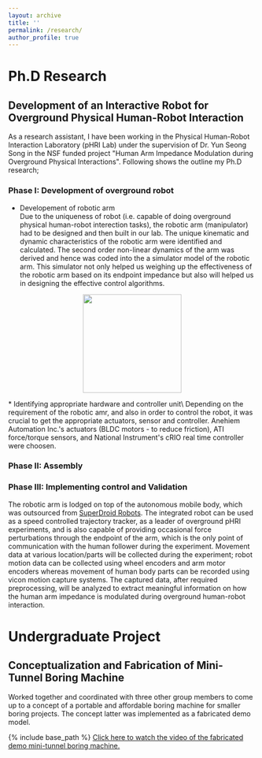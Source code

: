 ```yaml
---
layout: archive
title: ''
permalink: /research/
author_profile: true
---
```


# Ph.D Research
## Development of an Interactive Robot for Overground Physical Human-Robot Interaction ### 
As a research assistant, I have been working in the Physical Human-Robot Interaction Laboratory (pHRI Lab) under the supervision of Dr. Yun Seong Song in the NSF funded project "Human Arm Impedance Modulation during Overground Physical Interactions". Following shows the outline my Ph.D research;
### Phase I: Development of overground robot 
  * Developement of robotic arm\
  Due to the uniqueness of robot (i.e. capable of doing overground physical human-robot interection tasks), the robotic arm (manipulator) had to be designed and then built in our lab. The unique kinematic and dynamic characteristics of the robotic arm were identified and calculated. The second order non-linear dynamics of the arm was derived and hence was coded into the a simulator model of the robotic arm. This simulator not only helped us weighing up the effectiveness of the robotic arm based on its endpoint impedance but also will helped us in designing the effective control algorithms.
  <p align="center">
  <img src="https://github.com/sambadregmi/sambadregmi.github.io/blob/master/images/physical_robot.jpg" width="200" height="200">
</p>
  * Identifying appropriate hardware and controller unit\
  Depending on the requirement of the robotic amr, and also in order to control the robot, it was crucial to get the appropriate actuators, sensor and controller. Anehiem Automation Inc.'s actuators (BLDC motors - to reduce friction), ATI force/torque sensors, and National Instrument's cRIO real time controller were choosen.
  
### Phase II: Assembly
### Phase III: Implementing control and Validation
  The robotic arm is lodged on top of the autonomous mobile body, which was outsourced from [SuperDroid Robots](https://www.superdroidrobots.com/shop/item.aspx/ig52-db4-4wd-all-terrain-heavy-duty-robot-platform/1648/). The integrated robot can be used as a speed controlled trajectory tracker, as a leader of overground pHRI experiments, and is also capable of providing occasional force perturbations through the endpoint of the arm, which is the only point of communication with the human follower during the experiment. Movement data at various location/parts will be collected during the experiment; robot motion data can be collected using wheel encoders and arm motor encoders whereas movement of human body parts can be recorded using vicon motion capture systems. The captured data, after required preprocessing, will be analyzed to extract meaningful information on how the human arm impedance is modulated during overground human-robot interaction. 

# Undergraduate Project
## Conceptualization and Fabrication of Mini-Tunnel Boring Machine
Worked together and coordinated with three other group members to come up to a concept of a portable and affordable boring machine for smaller boring projects. The concept latter was implemented as a fabricated demo model.

{% include base_path %}
[Click here to watch the video of the fabricated demo mini-tunnel boring machine.](http://sambadregmi.github.io/images/mini_tunnel_boring_machine.mp4)
